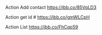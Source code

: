 Action Add contact
https://ibb.co/85VqLD3

Action get id #
https://ibb.co/gmWLCpH

Action List
https://ibb.co/FhCqp59
